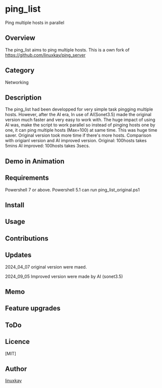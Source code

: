 # ping_list
Ping multiple hosts in parallel 

## Overview

The ping_list aims to ping multiple hosts. 
This is a own fork of https://github.com/linuxkay/ping_server

## Category
Networking

## Description
The ping_list had been developped for very simple task pingging multiple hosts.
However, after the AI era, In use of AI(Sonet3.5) made the original version much faster and very easy to work with.
The huge impact of using AI was, make the script to work parallel so instead of pinging hosts one by one, it can ping multiple hosts (Max=100) at same time.
This was huge time saver. Original version took more time if there's more hosts.
Comparison with origianl version and AI improved version.
Original: 100hosts takes 5mins
AI improved: 100hosts takes 3secs.


## Demo in Animation

## Requirements

Powershell 7 or above.
Powershell 5.1 can run ping_list_original.ps1

## Install

## Usage


## Contributions

## Updates
2024_04_07 original version were maed.

2024_09_05 Improved version were made by AI (sonet3.5)

## Memo

## Feature upgrades

## ToDo

## Licence
[MIT]

## Author

[linuxkay](https://github.com/linuxkay)
